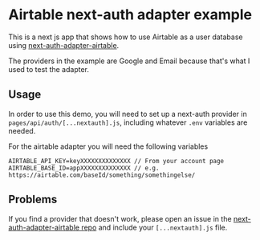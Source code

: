 # Airtable next-auth adapter example

This is a next js app that shows how to use Airtable as a user database using [next-auth-adapter-airtable](https://github.com/kyen99/next-auth-adapter-airtable).

The providers in the example are Google and Email because that's what I used to test the adapter.

## Usage

In order to use this demo, you will need to set up a next-auth provider in `pages/api/auth/[...nextauth].js`, including whatever `.env` variables are needed.

For the airtable adapter you will need the following variables

```
AIRTABLE_API_KEY=keyXXXXXXXXXXXXXX // From your account page
AIRTABLE_BASE_ID=appXXXXXXXXXXXXXX // e.g. https://airtable.com/baseId/something/somethingelse/
```

## Problems

If you find a provider that doesn't work, please open an issue in the [next-auth-adapter-airtable repo](https://github.com/kyen99/next-auth-adapter-airtable) and include your `[...nextauth].js` file.
